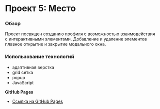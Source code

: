 # Проект 5: Место

### Обзор

 Проект посвящен созданию профиля с возможностью взаимодействия с интерактивными элементами. Добавление и удаление элементов плавное открытие и закрытие модального окна.

### Использование технологий
* адаптивная верстка
* grid сетка
* popup
* JavaScript

**GitHub Pages**

* [Ссылка на GitHub Pages](https://smaginalexander.github.io/mesto/.)

